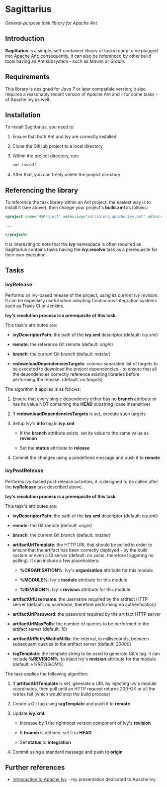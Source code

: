 # Sagittarius

*General-purpose task library for Apache Ant*


## Introduction

**Sagittarius** is a simple, self-contained library of tasks ready to be plugged into [Apache Ant](https://ant.apache.org/); consequently, it can also be referenced by other build tools having an Ant subsystem - such as *Maven* or *Gradle*.


## Requirements

This library is designed for *Java 7* or later compatible version; it also requires a reasonably recent version of Apache Ant and - for some tasks - of Apache Ivy as well.


## Installation

To install Sagittarius, you need to:

1. Ensure that both Ant and Ivy are correctly installed

1. Clone the GitHub project to a local directory

1. Within the project directory, run:

   ```bash
   ant install
   ```

1. After that, you can freely delete the project directory


## Referencing the library

To reference the task library within an Ant project, the easiest way is to install it (see above), then change your project's **build.xml** as follows:

```xml
<project name="MyProject" xmlns:ivy="antlib:org.apache.ivy.ant" xmlns:sagittarius="antlib:info.gianlucacosta.sagittarius" ...>

...

</project>
```

It is interesting to note that the **ivy** namespace is often required as Sagittarius contains tasks having the **ivy:resolve** task as a prerequisite for their own execution.


## Tasks

### ivyRelease

Performs an Ivy-based release of the project, *using its current Ivy revision*. It can be especially useful when adopting Continuous Integration systems such as Travis CI or Jenkins.

**Ivy's resolution process is a prerequisite of this task**.

This task's attributes are:

* **ivyDescriptorPath**: the path of the **ivy.xml** descriptor (default: *ivy.xml*)

* **remote**: the reference Git remote (default: *origin*)

* **branch**: the current Git branch (default: *master*)

* **redownloadDependenciesTargets**: comma-separated list of targets to be executed to download the project dependencies - to ensure that all the dependencies correctly reference existing libraries before performing the release. (default: *no targets*)


The algorithm it applies is as follows:

1. Ensure that every single dependency either has no **branch** attribute or has its value NOT containing the **HEAD** substring (case insensitive)

1. If **redownloadDependenciesTargets** is set, execute such targets

1. Setup Ivy's **info** tag in **ivy.xml**:

   * If the **branch** attribute exists, set its value to the same value as **revision**

   * Set the **status** attribute to **release**

1. Commit the changes using a predefined message and push it to **remote**



### ivyPostRelease

Performs Ivy-based post-release activities; it is designed to be called after the **ivyRelease** task described above.

**Ivy's resolution process is a prerequisite of this task**.

This task's attributes are:

* **ivyDescriptorPath**: the path of the **ivy.xml** descriptor (default: *ivy.xml*)

* **remote**: the Git remote (default: *origin*)

* **branch**: the current Git branch (default: *master*)

* **artifactUrlTemplate**: the HTTP URL that should be polled in order to ensure that the artifact has been correctly deployed - by the build system or even a CI server (default: *no value*, therefore triggering no polling). It can include a few placeholders:

  * **%ORGANISATION%**: Ivy's **organisation** attribute for this module

  * **%MODULE%**: Ivy's **module** attribute for this module

  * **%REVISION%**: Ivy's **revision** attribute for this module

* **artifactUrlUsername**: the username required by the artifact HTTP server (default: *no username*, therefore performing no authentication)
* **artifactUrlPassword**: the password required by the artifact HTTP server

* **artifactUrlMaxPolls**: the number of queries to be performed to the artifact server (default: *10*)

* **artifactUrlRetryWaitInMillis**: the interval, in milliseconds, between subsequent queries to the artifact server (default: *20000*)

* **tagTemplate**: the template string to be used to generate Git's tag. It can include **%REVISION%**, to inject Ivy's **revision** attribute for the module (default: *v%REVISION%*)


The task applies the following algorithm:

1. If **artifactUrlTemplate** is set, generate a URL by injecting Ivy's module coordinates, then poll until an HTTP request returns 200-OK or all the retries fail (which would stop the build process)

1. Create a Git tag using **tagTemplate** and push it to **remote**

1. Update **ivy.xml**:

   * Increase by 1 the rightmost version component of Ivy's **revision**

   * If **branch** is defined, set it to **HEAD**

   * Set **status** to **integration**

1. Commit using a standard message and push to **origin**



## Further references

* [Introduction to Apache Ivy](https://speakerdeck.com/giancosta86/introduction-to-apache-ivy) - my presentation dedicated to Apache Ivy